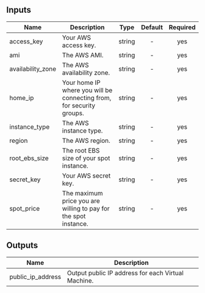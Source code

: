 
## Inputs

| Name | Description | Type | Default | Required |
|------|-------------|:----:|:-----:|:-----:|
| access_key | Your AWS access key. | string | - | yes |
| ami | The AWS AMI. | string | - | yes |
| availability_zone | The AWS availability zone. | string | - | yes |
| home_ip | Your home IP where you will be connecting from, for security groups. | string | - | yes |
| instance_type | The AWS instance type. | string | - | yes |
| region | The AWS region. | string | - | yes |
| root_ebs_size | The root EBS size of your spot instance. | string | - | yes |
| secret_key | Your AWS secret key. | string | - | yes |
| spot_price | The maximum price you are willing to pay for the spot instance. | string | - | yes |

## Outputs

| Name | Description |
|------|-------------|
| public_ip_address | Output public IP address for each Virtual Machine. |

